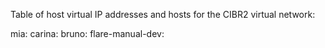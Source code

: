 Table of host virtual IP addresses and hosts for the CIBR2 virtual network:

mia:
carina:
bruno:
flare-manual-dev:
